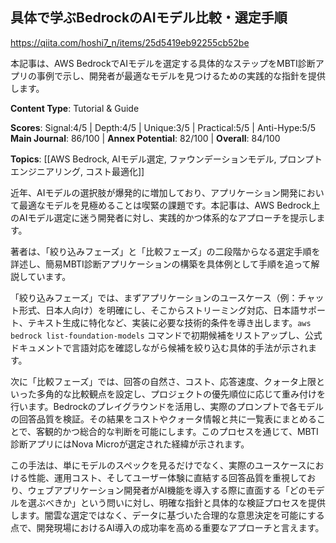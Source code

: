 ## 具体で学ぶBedrockのAIモデル比較・選定手順

https://qiita.com/hoshi7_n/items/25d5419eb92255cb52be

本記事は、AWS BedrockでAIモデルを選定する具体的なステップをMBTI診断アプリの事例で示し、開発者が最適なモデルを見つけるための実践的な指針を提供します。

**Content Type**: Tutorial & Guide

**Scores**: Signal:4/5 | Depth:4/5 | Unique:3/5 | Practical:5/5 | Anti-Hype:5/5
**Main Journal**: 86/100 | **Annex Potential**: 82/100 | **Overall**: 84/100

**Topics**: [[AWS Bedrock, AIモデル選定, ファウンデーションモデル, プロンプトエンジニアリング, コスト最適化]]

近年、AIモデルの選択肢が爆発的に増加しており、アプリケーション開発において最適なモデルを見極めることは喫緊の課題です。本記事は、AWS Bedrock上のAIモデル選定に迷う開発者に対し、実践的かつ体系的なアプローチを提示します。

著者は、「絞り込みフェーズ」と「比較フェーズ」の二段階からなる選定手順を詳述し、簡易MBTI診断アプリケーションの構築を具体例として手順を追って解説しています。

「絞り込みフェーズ」では、まずアプリケーションのユースケース（例：チャット形式、日本人向け）を明確にし、そこからストリーミング対応、日本語サポート、テキスト生成に特化など、実装に必要な技術的条件を導き出します。`aws bedrock list-foundation-models` コマンドで初期候補をリストアップし、公式ドキュメントで言語対応を確認しながら候補を絞り込む具体的手法が示されます。

次に「比較フェーズ」では、回答の自然さ、コスト、応答速度、クォータ上限といった多角的な比較観点を設定し、プロジェクトの優先順位に応じて重み付けを行います。Bedrockのプレイグラウンドを活用し、実際のプロンプトで各モデルの回答品質を検証。その結果をコストやクォータ情報と共に一覧表にまとめることで、客観的かつ総合的な判断を可能にします。このプロセスを通じて、MBTI診断アプリにはNova Microが選定された経緯が示されます。

この手法は、単にモデルのスペックを見るだけでなく、実際のユースケースにおける性能、運用コスト、そしてユーザー体験に直結する回答品質を重視しており、ウェブアプリケーション開発者がAI機能を導入する際に直面する「どのモデルを選ぶべきか」という問いに対し、明確な指針と具体的な検証プロセスを提供します。闇雲な選定ではなく、データに基づいた合理的な意思決定を可能にする点で、開発現場におけるAI導入の成功率を高める重要なアプローチと言えます。